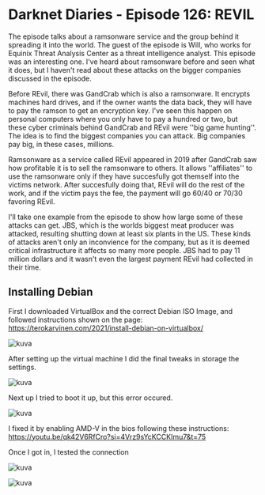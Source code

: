 # Darknet Diaries - Episode 126: REVIL

The episode talks about a ramsonware service and the group behind it spreading it into the world.
The guest of the episode is Will, who works for Equinix Threat Analysis Center as a threat intelligence analyst.
This episode was an interesting one. I've heard about ramsonware before and seen what it does, but I haven't read about
these attacks on the bigger companies discussed in the episode.

Before REvil, there was GandCrab which is also a ramsonware. It encrypts machines hard drives, and if the owner
wants the data back, they will have to pay the ramson to get an encryption key. I've seen this happen on personal computers where you only 
have to pay a hundred or two, but these cyber criminals behind GandCrab and REvil were ''big game hunting''. The idea is to
find the biggest companies you can attack. Big companies pay big, in these cases, millions.

Ramsonware as a service called REvil appeared in 2019 after GandCrab saw how profitable it is to sell
the ramsonware to others. It allows ''affiliates'' to use the ramsonware only if they 
have succesfully got themself into the victims network. After succesfully doing that, REvil will do the 
rest of the work, and if the victim pays the fee, the payment will go 60/40 or 70/30 favoring REvil.

I'll take one example from the episode to show how large some of these attacks can get. JBS, which is the worlds biggest
meat producer was attacked, resulting shutting down at least six plants in the US. These kinds of attacks aren't only
an inconvience for the company, but as it is deemed critical infrastructure it affects so many more people.
JBS had to pay 11 million dollars and it wasn't even the largest payment REvil had collected in their time.

## Installing Debian

First I downloaded VirtualBox and the correct Debian ISO Image, and followed instructions shown on the page: https://terokarvinen.com/2021/install-debian-on-virtualbox/

![kuva](https://github.com/TuuHei/information-security/assets/122973223/23df1db9-1330-4776-b208-b4dfcb93bcb9)

After setting up the virtual machine I did the final tweaks in storage the settings.

![kuva](https://github.com/TuuHei/information-security/assets/122973223/2b4223b6-f3ab-4c53-bfcc-f65ef3bf3103)

Next up I tried to boot it up, but this error occured. 

![kuva](https://github.com/TuuHei/information-security/assets/122973223/a7a7e16d-8322-480c-a086-777a01283c90)

I fixed it by enabling AMD-V in the bios following these instructions: https://youtu.be/qk42V6RfCro?si=4Vrz9sYcKCCKImu7&t=75

Once I got in, I tested the connection

![kuva](https://github.com/TuuHei/information-security/assets/122973223/d2ad6ee0-7d59-4b23-b9dd-a8a1ffea5f01)



![kuva](https://github.com/TuuHei/information-security/assets/122973223/1ffba58f-4bbf-4520-9a5d-d9ddef6d45ac)

